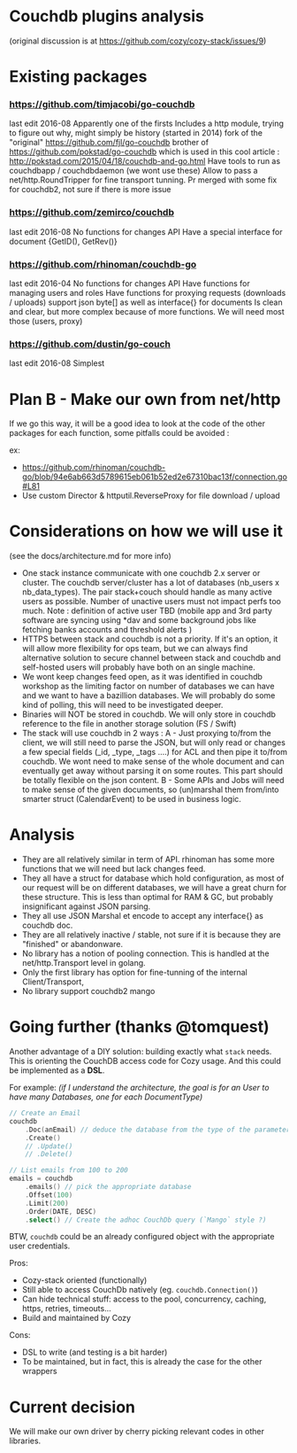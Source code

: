 # Couchdb plugins analysis

(original discussion is at https://github.com/cozy/cozy-stack/issues/9)

# Existing packages

### https://github.com/timjacobi/go-couchdb
last edit 2016-08
Apparently one of the firsts
Includes a http module, trying to figure out why, might simply be history (started in 2014)
fork of the "original" https://github.com/fjl/go-couchdb
brother of https://github.com/pokstad/go-couchdb which is used in this cool article : http://pokstad.com/2015/04/18/couchdb-and-go.html
Have tools to run as couchdbapp / couchdbdaemon (we wont use these)
Allow to pass a net/http.RoundTripper for fine transport tunning.
Pr merged with some fix for couchdb2, not sure if there is more issue

### https://github.com/zemirco/couchdb
last edit 2016-08
No functions for changes API
Have a special interface for document {GetID(), GetRev()}

### https://github.com/rhinoman/couchdb-go 
last edit 2016-04
No functions for changes API
Have functions for managing users and roles
Have functions for proxying requests (downloads / uploads)
support json byte[] as well as interface{} for documents
Is clean and clear, but more complex because of more functions.  We will need most those (users, proxy)

### https://github.com/dustin/go-couch
last edit 2016-08
Simplest

# Plan B - Make our own from net/http

If we go this way, it will be a good idea to look at the code of the other packages for each function, some pitfalls could be avoided : 

ex: 
- https://github.com/rhinoman/couchdb-go/blob/94e6ab663d5789615eb061b52ed2e67310bac13f/connection.go#L81
- Use custom Director & httputil.ReverseProxy for file download / upload

# Considerations on how we will use it

(see the docs/architecture.md for more info)

- One stack instance communicate with one couchdb 2.x server or cluster. The couchdb server/cluster has a lot of databases (nb_users x nb_data_types). The pair stack+couch should handle as many active users as possible. Number of unactive users must not impact perfs too much. 
Note : definition of active user TBD (mobile app and 3rd party software are syncing using *dav and some background jobs like fetching banks accounts and threshold alerts )
- HTTPS between stack and couchdb is not a priority. If it's an option, it will allow more flexibility for ops team, but we can always find alternative solution to secure channel between stack and couchdb and self-hosted users will probably have both on an single machine.
- We wont keep changes feed open, as it was identified in couchdb workshop as the limiting factor on number of databases we can have and we want to have a bazillion databases. We will probably do some kind of polling, this will need to be investigated deeper.
- Binaries will NOT be stored in couchdb. We will only store in couchdb reference to the file in another storage solution (FS / Swift)  
- The stack will use couchdb in 2 ways : 
     A - Just proxying to/from the client, we will still need to parse the JSON, but will only read or changes a few special fields (_id, _type, _tags ....) for ACL and then pipe it to/from couchdb. We wont need to make sense of the whole document and can eventually get away without parsing it on some routes. This part should be totally flexible on the json content.
     B - Some APIs and Jobs will need to make sense of the given documents, so (un)marshal them from/into smarter struct (CalendarEvent) to be used in business logic.

# Analysis

- They are all relatively similar in term of API. rhinoman has some more functions that we will need but lack changes feed.
- They all have a struct for database which hold configuration, as most of our request will be on different databases, we will have a great churn for these structure. This is less than optimal for RAM & GC, but probably insignificant against JSON parsing.
- They all use JSON Marshal et encode to accept any interface{} as couchdb doc.
- They are all relatively inactive / stable, not sure if it is because they are "finished" or abandonware.
- No library has a notion of pooling connection. This is handled at the net/http.Transport level in golang. 
- Only the first library has option for fine-tunning of the internal Client/Transport, 
- No library support couchdb2 mango

# Going further (thanks @tomquest)

Another advantage of a DIY solution: building exactly what `stack` needs.
This is orienting the CouchDB access code for Cozy usage. 
And this could be implemented as a **DSL**.  

For example:
_(if I understand the architecture, the goal is for an User to have many Databases, one for each DocumentType)_

```go
// Create an Email
couchdb
    .Doc(anEmail) // deduce the database from the type of the parameters
    .Create()
    // .Update()
    // .Delete()
```

```go
// List emails from 100 to 200
emails = couchdb
    .emails() // pick the appropriate database
    .Offset(100)
    .Limit(200)
    .Order(DATE, DESC)
    .select() // Create the adhoc CouchDb query (`Mango` style ?)
```

BTW, `couchdb` could be an already configured object with the appropriate user credentials.


Pros:
* Cozy-stack oriented (functionally)
* Still able to access CouchDb natively (eg. `couchdb.Connection()`)
* Can hide technical stuff: access to the pool, concurrency, caching, https, retries, timeouts...
* Build and maintained by Cozy

Cons:
* DSL to write (and testing is a bit harder)
* To be maintained, but in fact, this is already the case for the other wrappers


# Current decision

We will make our own driver by cherry picking relevant codes in other libraries.
